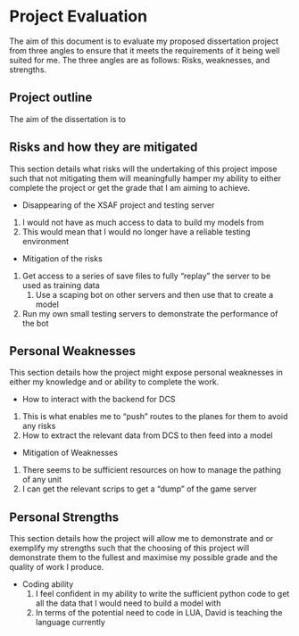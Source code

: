 # Project Evaluation

The aim of this document is to evaluate my proposed dissertation project from three angles to ensure that it meets the requirements of it being well suited for me. The three angles are as follows: Risks, weaknesses, and strengths.

## Project outline

The aim of the dissertation is to

## Risks and how they are mitigated

This section details what risks will the undertaking of this project impose such that not mitigating them will meaningfully hamper my ability to either complete the project or get the grade that I am aiming to achieve.

-   Disappearing of the XSAF project and testing server
1.  I would not have as much access to data to build my models from
2.  This would mean that I would no longer have a reliable testing environment
-   Mitigation of the risks
1.  Get access to a series of save files to fully “replay” the server to be used as training data
    1.  Use a scaping bot on other servers and then use that to create a model
2.  Run my own small testing servers to demonstrate the performance of the bot

## Personal Weaknesses

This section details how the project might expose personal weaknesses in either my knowledge and or ability to complete the work.

-   How to interact with the backend for DCS
1.  This is what enables me to “push” routes to the planes for them to avoid any risks
2.  How to extract the relevant data from DCS to then feed into a model
-   Mitigation of Weaknesses
1.  There seems to be sufficient resources on how to manage the pathing of any unit
2.  I can get the relevant scrips to get a “dump” of the game server

## Personal Strengths

This section details how the project will allow me to demonstrate and or exemplify my strengths such that the choosing of this project will demonstrate them to the fullest and maximise my possible grade and the quality of work I produce.

-   Coding ability
    1.  I feel confident in my ability to write the sufficient python code to get all the data that I would need to build a model with
    2.  In terms of the potential need to code in LUA, David is teaching the language currently
